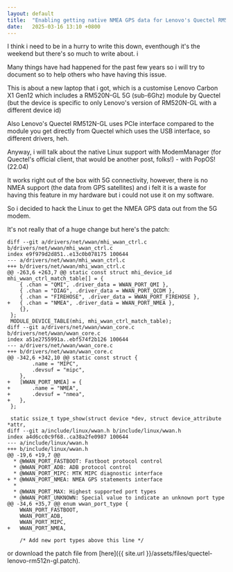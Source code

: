 ```yaml
---
layout: default
title:  "Enabling getting native NMEA GPS data for Lenovo's Quectel RM520N-GL"
date:   2025-03-16 13:10 +0800
---
```


I think i need to be in a hurry to write this down, eventhough it's the weekend but there's so much to write about. i

Many things have had happened for the past few years so i will try to document so to help others who have having this issue.

This is about a new laptop that i got, which is a customise Lenovo Carbon X1 Gen12 which includes a RM520N-GL 5G (sub-6Ghz) module by Quectel (but the device is specific to only Lenovo's version of RM520N-GL with a different device id)

Also Lenovo's Quectel RM512N-GL uses PCIe interface compared to the module you get directly from Quectel which uses the USB interface, so different drivers, heh.

Anyway, i will talk about the native Linux support with ModemManager (for Quectel's official client, that would be another post, folks!) - with PopOS! (22.04)

It works right out of the box with 5G connectivity, however, there is no NMEA support (the data from GPS satellites) and i felt it is a waste for having this feature in my hardware but i could not use it on my software.

So i decided to hack the Linux to get the NMEA GPS data out from the 5G modem.

It's not really that of a huge change but here's the patch:

```
diff --git a/drivers/net/wwan/mhi_wwan_ctrl.c b/drivers/net/wwan/mhi_wwan_ctrl.c
index e9f979d2d851..e13c0b078175 100644
--- a/drivers/net/wwan/mhi_wwan_ctrl.c
+++ b/drivers/net/wwan/mhi_wwan_ctrl.c
@@ -263,6 +263,7 @@ static const struct mhi_device_id mhi_wwan_ctrl_match_table[] = {
 	{ .chan = "QMI", .driver_data = WWAN_PORT_QMI },
 	{ .chan = "DIAG", .driver_data = WWAN_PORT_QCDM },
 	{ .chan = "FIREHOSE", .driver_data = WWAN_PORT_FIREHOSE },
+	{ .chan = "NMEA", .driver_data = WWAN_PORT_NMEA },
 	{},
 };
 MODULE_DEVICE_TABLE(mhi, mhi_wwan_ctrl_match_table);
diff --git a/drivers/net/wwan/wwan_core.c b/drivers/net/wwan/wwan_core.c
index a51e2755991a..ebf574f2b126 100644
--- a/drivers/net/wwan/wwan_core.c
+++ b/drivers/net/wwan/wwan_core.c
@@ -342,6 +342,10 @@ static const struct {
 		.name = "MIPC",
 		.devsuf = "mipc",
 	},
+	[WWAN_PORT_NMEA] = {
+		.name = "NMEA",
+		.devsuf = "nmea",
+	},
 };
 
 static ssize_t type_show(struct device *dev, struct device_attribute *attr,
diff --git a/include/linux/wwan.h b/include/linux/wwan.h
index a4d6cc0c9f68..ca38a2fe0987 100644
--- a/include/linux/wwan.h
+++ b/include/linux/wwan.h
@@ -19,6 +19,7 @@
  * @WWAN_PORT_FASTBOOT: Fastboot protocol control
  * @WWAN_PORT_ADB: ADB protocol control
  * @WWAN_PORT_MIPC: MTK MIPC diagnostic interface
+ * @WWAN_PORT_NMEA: NMEA GPS statements interface
  *
  * @WWAN_PORT_MAX: Highest supported port types
  * @WWAN_PORT_UNKNOWN: Special value to indicate an unknown port type
@@ -34,6 +35,7 @@ enum wwan_port_type {
 	WWAN_PORT_FASTBOOT,
 	WWAN_PORT_ADB,
 	WWAN_PORT_MIPC,
+	WWAN_PORT_NMEA,
 
 	/* Add new port types above this line */

```

or download the patch file from [here]({{ site.url }}/assets/files/quectel-lenovo-rm512n-gl.patch).
